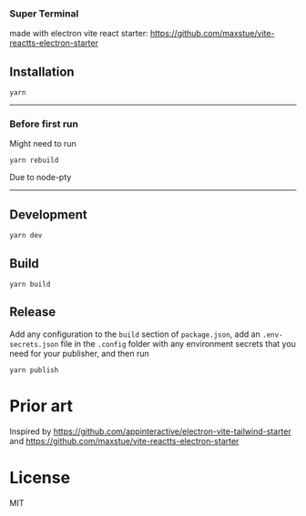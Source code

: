 ### Super Terminal

made with electron vite react starter: https://github.com/maxstue/vite-reactts-electron-starter


## Installation

`yarn`

---

### Before first run

Might need to run 

`yarn rebuild`

Due to node-pty

---

## Development

`yarn dev`

## Build

`yarn build`

## Release

Add any configuration to the `build` section of `package.json`, add an `.env-secrets.json` file in the `.config` folder with any environment secrets that you need for your publisher, and then run 

`yarn publish`

# Prior art

Inspired by https://github.com/appinteractive/electron-vite-tailwind-starter and https://github.com/maxstue/vite-reactts-electron-starter

# License

MIT
